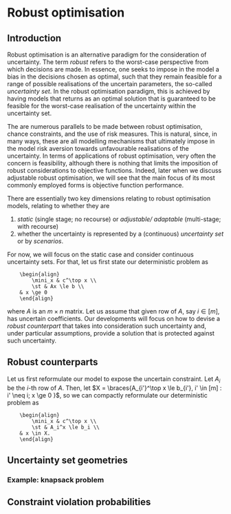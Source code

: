 # Robust optimisation


## Introduction

Robust optimisation is an alternative paradigm for the consideration of uncertainty. The term *robust* refers to the worst-case perspective from which decisions are made. In essence, one seeks to impose in the model a bias in the decisions chosen as optimal, such that they remain feasible for a range of possible realisations of the uncertain parameters, the so-called *uncertainty set*. In the robust optimisation paradigm, this is achieved by having models that returns as an optimal solution that is guaranteed to be feasible for the worst-case realisation of the uncertainty within the uncertainty set.

The are numerous parallels to be made between robust optimisation, chance constraints, and the use of risk measures. This is natural, since, in many ways, these are all modelling mechanisms that ultimately impose in the model risk aversion towards unfavourable realisations of the uncertainty. In terms of applications of robust optimisation, very often the concern is feasibility, although there is nothing that limits the imposition of robust considerations to objective functions. Indeed, later when we discuss adjustable robust optimisation, we will see that the main focus of its most commonly employed forms is objective function performance.

There are essentially two key dimensions relating to robust optimisation models, relating to whether they are

1. *static* (single stage; no recourse) or *adjustable/ adaptable* (multi-stage; with recourse)
2. whether the uncertainty is represented by a (continuous) *uncertainty set* or by *scenarios*.

For now, we will focus on the static case and consider continuous uncertainty sets. For that, let us first state our deterministic problem as

```{math}
    \begin{align}
		\mini_x & c^\top x \\
		\st & Ax \le b \\
    & x \ge 0
    \end{align}    
```

where $A$ is an $m \times n$ matrix. Let us assume that given row of $A$, say $i \in [m]$, has uncertain coefficients. Our developments will focus on how to devise a *robust counterpart* that takes into consideration such uncertainty and, under particular assumptions, provide a solution that is protected against such uncertainty. 

## Robust counterparts

Let us first reformulate our model to expose the uncertain constraint. Let $A_i$ be the $i$-th row of $A$. Then, let $X = \braces{A_{i'}^\top x \le b_{i'}, i' \in [m] : i' \neq i; x \ge 0 }$, so we can compactly reformulate our deterministic problem as

```{math}
    \begin{align}
		\mini_x & c^\top x \\
		\st & A_i^x \le b_i \\
    & x \in X. 
    \end{align}    
```


## Uncertainty set geometries

### Example: knapsack problem

## Constraint violation probabilities 